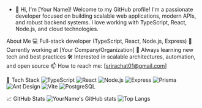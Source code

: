 - 👋 Hi, I'm [Your Name]!
Welcome to my GitHub profile!
I'm a passionate developer focused on building scalable web applications, modern APIs, and robust backend systems. I love working with TypeScript, React, Node.js, and cloud technologies.

 About Me
💻 Full-stack developer (TypeScript, React, Node.js, Express)
🏢 Currently working at [Your Company/Organization]
🌱 Always learning new tech and best practices
🛠️ Interested in scalable architectures, automation, and open source
📫 How to reach me: [srirachat01@gmail.com]


🧰 Tech Stack
<img alt="TypeScript" src="https://img.shields.io/badge/-TypeScript-007acc?style=flat-square&amp;logo=typescript">
<img alt="React" src="https://img.shields.io/badge/-React-61dafb?style=flat-square&amp;logo=react">
<img alt="Node.js" src="https://img.shields.io/badge/-Node.js-339933?style=flat-square&amp;logo=node.js">
<img alt="Express" src="https://img.shields.io/badge/-Express-000000?style=flat-square&amp;logo=express">
<img alt="Prisma" src="https://img.shields.io/badge/-Prisma-2D3748?style=flat-square&amp;logo=prisma">
<img alt="Ant Design" src="https://img.shields.io/badge/-Ant Design-0170FE?style=flat-square&amp;logo=ant-design">
<img alt="Vite" src="https://img.shields.io/badge/-Vite-646CFF?style=flat-square&amp;logo=vite">
<img alt="PostgreSQL" src="https://img.shields.io/badge/-PostgreSQL-336791?style=flat-square&amp;logo=postgresql">

📈 GitHub Stats
<img alt="YourName's GitHub stats" src="https://github-readme-stats.vercel.app/api?username=yourgithubusername&amp;show_icons=true&amp;theme=radical">
<img alt="Top Langs" src="https://github-readme-stats.vercel.app/api/top-langs/?username=yourgithubusername&amp;layout=compact&amp;theme=radical">
<!---
swaggiesf5/swaggiesf5 is a ✨ special ✨ repository because its `README.md` (this file) appears on your GitHub profile.
You can click the Preview link to take a look at your changes.
--->
